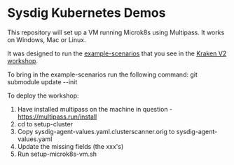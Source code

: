 # Sysdig Kubernetes Demos

This repository will set up a VM running Microk8s using Multipass. It works on Windows, Mac or Linux.

It was designed to run the [example-scenarios](https://github.com/jasonumiker-sysdig/example-scenarios) that you see in the [Kraken V2 workshop](https://github.com/jasonumiker-sysdig/sysdig-aws-workshop-instructions).

To bring in the example-scenarios run the following command:
git submodule update --init

To deploy the workshop:
1. Have installed multipass on the machine in question  - https://multipass.run/install
1. cd to setup-cluster
1. Copy sysdig-agent-values.yaml.clusterscanner.orig to sysdig-agent-values.yaml
1. Update the missing fields (the xxx's)
1. Run setup-microk8s-vm.sh
